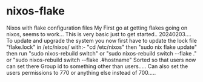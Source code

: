 # nixos-flake
Nixos with flake configuration files
My First go at getting flakes going on nixos, seems to work...
This is very basic just to get started..
20240203....
To update and upgrade the system you now first have to update the lock file "flake.lock" in /etc/nixos/
with:- "cd /etc/nixos" then "sudo nix flake update" then run "sudo nixos-rebuild switch" or "sudo nixos-rebuild switch --flake ." or 
"sudo nixos-rebuild switch --flake .#hostname"
Sorted so that users now can set there Group id to something other than users.....
Can also set the users permissions to 770 or anything else instead of 700.....
